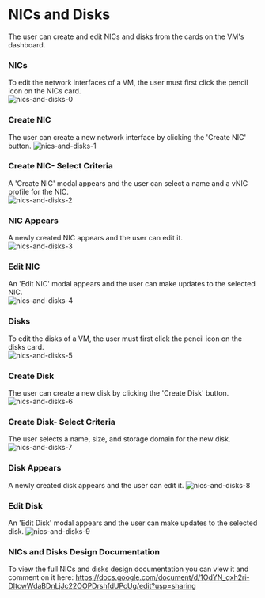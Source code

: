 # NICs and Disks
The user can create and edit NICs and disks from the cards on the VM's dashboard. 

### NICs
To edit the network interfaces of a VM, the user must first click the pencil icon on the NICs card.   
![nics-and-disks-0](img/nics-and-disks-0.png)

### Create NIC
The user can create a new network interface by clicking the 'Create NIC' button.
![nics-and-disks-1](img/nics-and-disks-1.png)

### Create NIC- Select Criteria
A 'Create NIC' modal appears and the user can select a name and a vNIC profile for the NIC.   
![nics-and-disks-2](img/nics-and-disks-2.png)

### NIC Appears
A newly created NIC appears and the user can edit it.  
![nics-and-disks-3](img/nics-and-disks-3.png)

### Edit NIC
An 'Edit NIC' modal appears and the user can make updates to the selected NIC.  
![nics-and-disks-4](img/nics-and-disks-4.png)

### Disks
To edit the disks of a VM, the user must first click the pencil icon on the disks card.   
![nics-and-disks-5](img/nics-and-disks-5.png)

### Create Disk
The user can create a new disk by clicking the 'Create Disk' button.
![nics-and-disks-6](img/nics-and-disks-6.png)

### Create Disk- Select Criteria
The user selects a name, size, and storage domain for the new disk.    
![nics-and-disks-7](img/nics-and-disks-7.png)

### Disk Appears
A newly created disk appears and the user can edit it. 
![nics-and-disks-8](img/nics-and-disks-8.png)

### Edit Disk
An 'Edit Disk' modal appears and the user can make updates to the selected disk.
![nics-and-disks-9](img/nics-and-disks-9.png)

### NICs and Disks Design Documentation
To view the full NICs and disks design documentation you can view it and comment on it here: https://docs.google.com/document/d/1OdYN_qxh2ri-DltcwWdaBDnLjJc22OOPDrshfdUPcUg/edit?usp=sharing
